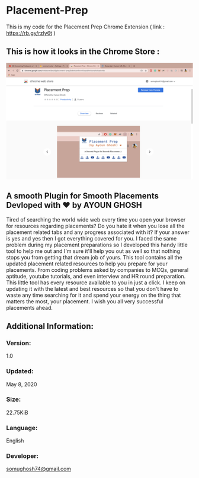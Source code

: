 # Placement-Prep
This is my code for the Placement Prep Chrome Extension ( link : https://rb.gy/rzly6t )

## This is how it looks in the Chrome Store :

![alt text](https://github.com/ayounghosh99/Placement-Prep/blob/master/SS.png)


## A smooth Plugin for Smooth Placements Devloped with ❤️ by AYOUN GHOSH
Tired of searching the world wide web every time you open your browser for resources regarding placements? Do you hate it when you lose all the placement related tabs and any progress associated with it? If your answer is yes and yes then I got everything covered for you. I faced the same problem during my placement preparations so I developed this handy little tool to help me out and I'm sure it'll help you out as well so that nothing stops you from getting that dream job of yours. This tool contains all the updated placement related resources to help you prepare for your placements. From coding problems asked by companies to MCQs, general aptitude, youtube tutorials, and even interview and HR round preparation. This little tool has every resource available to you in just a click. I keep on updating it with the latest and best resources so that you don't have to waste any time searching for it and spend your energy on the thing that matters the most, your placement. I wish you all very successful placements ahead.

## Additional Information:

### Version:
1.0

### Updated:
May 8, 2020

### Size:
22.75KiB

### Language:
English

### Developer:
somughosh74@gmail.com



